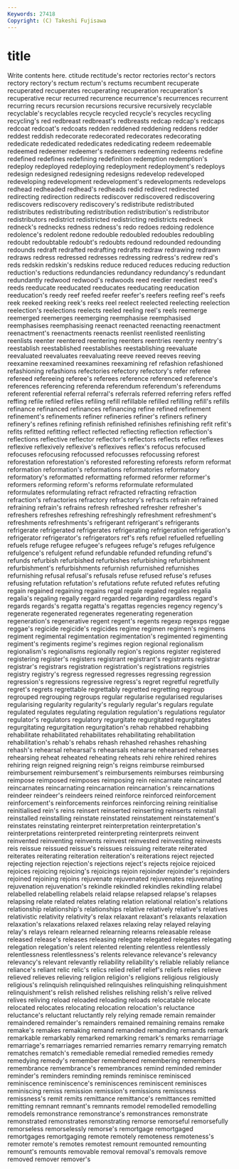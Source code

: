 ```yaml
---
Keywords: 27418 
Copyright: (C) Takeshi Fujisawa
---
```


# title

Write contents here.
ctitude rectitude's rector
rectories rector's rectors rectory rectory's rectum rectum's rectums recumbent recuperate
recuperated recuperates recuperating recuperation recuperation's recuperative recur recurred recurrence recurrence's
recurrences recurrent recurring recurs recursion recursions recursive recursively recyclable recyclable's
recyclables recycle recycled recycle's recycles recycling recycling's red redbreast redbreast's
redbreasts redcap redcap's redcaps redcoat redcoat's redcoats redden reddened reddening
reddens redder reddest reddish redecorate redecorated redecorates redecorating rededicate rededicated
rededicates rededicating redeem redeemable redeemed redeemer redeemer's redeemers redeeming redeems
redefine redefined redefines redefining redefinition redemption redemption's redeploy redeployed redeploying
redeployment redeployment's redeploys redesign redesigned redesigning redesigns redevelop redeveloped redeveloping
redevelopment redevelopment's redevelopments redevelops redhead redheaded redhead's redheads redid redirect
redirected redirecting redirection redirects rediscover rediscovered rediscovering rediscovers rediscovery rediscovery's
redistribute redistributed redistributes redistributing redistribution redistribution's redistributor redistributors redistrict redistricted
redistricting redistricts redneck redneck's rednecks redness redness's redo redoes redoing
redolence redolence's redolent redone redouble redoubled redoubles redoubling redoubt redoubtable
redoubt's redoubts redound redounded redounding redounds redraft redrafted redrafting redrafts
redraw redrawing redrawn redraws redress redressed redresses redressing redress's redrew
red's reds redskin redskin's redskins reduce reduced reduces reducing reduction
reduction's reductions redundancies redundancy redundancy's redundant redundantly redwood redwood's redwoods
reed reedier reediest reed's reeds reeducate reeducated reeducates reeducating reeducation
reeducation's reedy reef reefed reefer reefer's reefers reefing reef's reefs
reek reeked reeking reek's reeks reel reelect reelected reelecting reelection
reelection's reelections reelects reeled reeling reel's reels reemerge reemerged reemerges
reemerging reemphasise reemphasised reemphasises reemphasising reenact reenacted reenacting reenactment reenactment's
reenactments reenacts reenlist reenlisted reenlisting reenlists reenter reentered reentering reenters
reentries reentry reentry's reestablish reestablished reestablishes reestablishing reevaluate reevaluated reevaluates
reevaluating reeve reeved reeves reeving reexamine reexamined reexamines reexamining ref
refashion refashioned refashioning refashions refectories refectory refectory's refer referee refereed
refereeing referee's referees reference referenced reference's references referencing referenda referendum
referendum's referendums referent referential referral referral's referrals referred referring refers
reffed reffing refile refiled refiles refiling refill refillable refilled refilling
refill's refills refinance refinanced refinances refinancing refine refined refinement refinement's
refinements refiner refineries refiner's refiners refinery refinery's refines refining refinish
refinished refinishes refinishing refit refit's refits refitted refitting reflect reflected
reflecting reflection reflection's reflections reflective reflector reflector's reflectors reflects reflex
reflexes reflexive reflexively reflexive's reflexives reflex's refocus refocused refocuses refocusing
refocussed refocusses refocussing reforest reforestation reforestation's reforested reforesting reforests reform
reformat reformation reformation's reformations reformatories reformatory reformatory's reformatted reformatting reformed
reformer reformer's reformers reforming reform's reforms reformulate reformulated reformulates reformulating
refract refracted refracting refraction refraction's refractories refractory refractory's refracts refrain
refrained refraining refrain's refrains refresh refreshed refresher refresher's refreshers refreshes
refreshing refreshingly refreshment refreshment's refreshments refreshments's refrigerant refrigerant's refrigerants refrigerate
refrigerated refrigerates refrigerating refrigeration refrigeration's refrigerator refrigerator's refrigerators ref's refs
refuel refuelled refuelling refuels refuge refugee refugee's refugees refuge's refuges
refulgence refulgence's refulgent refund refundable refunded refunding refund's refunds refurbish
refurbished refurbishes refurbishing refurbishment refurbishment's refurbishments refurnish refurnished refurnishes refurnishing
refusal refusal's refusals refuse refused refuse's refuses refusing refutation refutation's
refutations refute refuted refutes refuting regain regained regaining regains regal
regale regaled regales regalia regalia's regaling regally regard regarded regarding
regardless regard's regards regards's regatta regatta's regattas regencies regency regency's
regenerate regenerated regenerates regenerating regeneration regeneration's regenerative regent regent's regents
regexp regexps reggae reggae's regicide regicide's regicides regime regimen regimen's
regimens regiment regimental regimentation regimentation's regimented regimenting regiment's regiments regime's
regimes region regional regionalism regionalism's regionalisms regionally region's regions register
registered registering register's registers registrant registrant's registrants registrar registrar's registrars
registration registration's registrations registries registry registry's regress regressed regresses regressing
regression regression's regressions regressive regress's regret regretful regretfully regret's regrets
regrettable regrettably regretted regretting regroup regrouped regrouping regroups regular regularise
regularised regularises regularising regularity regularity's regularly regular's regulars regulate regulated
regulates regulating regulation regulation's regulations regulator regulator's regulators regulatory regurgitate
regurgitated regurgitates regurgitating regurgitation regurgitation's rehab rehabbed rehabbing rehabilitate rehabilitated
rehabilitates rehabilitating rehabilitation rehabilitation's rehab's rehabs rehash rehashed rehashes rehashing
rehash's rehearsal rehearsal's rehearsals rehearse rehearsed rehearses rehearsing reheat reheated
reheating reheats rehi rehire rehired rehires rehiring reign reigned reigning
reign's reigns reimburse reimbursed reimbursement reimbursement's reimbursements reimburses reimbursing reimpose
reimposed reimposes reimposing rein reincarnate reincarnated reincarnates reincarnating reincarnation reincarnation's
reincarnations reindeer reindeer's reindeers reined reinforce reinforced reinforcement reinforcement's reinforcements
reinforces reinforcing reining reinitialise reinitialised rein's reins reinsert reinserted reinserting
reinserts reinstall reinstalled reinstalling reinstate reinstated reinstatement reinstatement's reinstates reinstating
reinterpret reinterpretation reinterpretation's reinterpretations reinterpreted reinterpreting reinterprets reinvent reinvented reinventing
reinvents reinvest reinvested reinvesting reinvests reis reissue reissued reissue's reissues
reissuing reiterate reiterated reiterates reiterating reiteration reiteration's reiterations reject rejected
rejecting rejection rejection's rejections reject's rejects rejoice rejoiced rejoices rejoicing
rejoicing's rejoicings rejoin rejoinder rejoinder's rejoinders rejoined rejoining rejoins rejuvenate
rejuvenated rejuvenates rejuvenating rejuvenation rejuvenation's rekindle rekindled rekindles rekindling relabel
relabelled relabelling relabels relaid relapse relapsed relapse's relapses relapsing relate
related relates relating relation relational relation's relations relationship relationship's relationships
relative relatively relative's relatives relativistic relativity relativity's relax relaxant relaxant's
relaxants relaxation relaxation's relaxations relaxed relaxes relaxing relay relayed relaying
relay's relays relearn relearned relearning relearns releasable release released release's
releases releasing relegate relegated relegates relegating relegation relegation's relent relented
relenting relentless relentlessly relentlessness relentlessness's relents relevance relevance's relevancy relevancy's
relevant relevantly reliability reliability's reliable reliably reliance reliance's reliant relic
relic's relics relied relief relief's reliefs relies relieve relieved relieves
relieving religion religion's religions religious religiously religious's relinquish relinquished relinquishes
relinquishing relinquishment relinquishment's relish relished relishes relishing relish's relive relived
relives reliving reload reloaded reloading reloads relocatable relocate relocated relocates
relocating relocation relocation's reluctance reluctance's reluctant reluctantly rely relying remade
remain remainder remaindered remainder's remainders remained remaining remains remake remake's
remakes remaking remand remanded remanding remands remark remarkable remarkably remarked
remarking remark's remarks remarriage remarriage's remarriages remarried remarries remarry remarrying
rematch rematches rematch's remediable remedial remedied remedies remedy remedying remedy's
remember remembered remembering remembers remembrance remembrance's remembrances remind reminded reminder
reminder's reminders reminding reminds reminisce reminisced reminiscence reminiscence's reminiscences reminiscent
reminisces reminiscing remiss remission remission's remissions remissness remissness's remit remits
remittance remittance's remittances remitted remitting remnant remnant's remnants remodel remodelled
remodelling remodels remonstrance remonstrance's remonstrances remonstrate remonstrated remonstrates remonstrating remorse
remorseful remorsefully remorseless remorselessly remorse's remortgage remortgaged remortgages remortgaging remote
remotely remoteness remoteness's remoter remote's remotes remotest remount remounted remounting
remount's remounts removable removal removal's removals remove removed remover remover's
